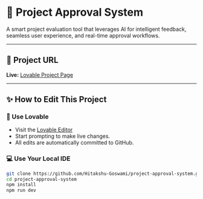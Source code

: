 # 🚀 Project Approval System

A smart project evaluation tool that leverages AI for intelligent feedback, seamless user experience, and real-time approval workflows.

---

## 🔗 Project URL

**Live:** [Lovable Project Page](https://lovable.dev/projects/c7aacd59-66c1-448c-ae98-17d549ccf903)

---

## ✨ How to Edit This Project

### 🧠 Use Lovable
- Visit the [Lovable Editor](https://lovable.dev/projects/c7aacd59-66c1-448c-ae98-17d549ccf903)
- Start prompting to make live changes.
- All edits are automatically committed to GitHub.

### 💻 Use Your Local IDE
```bash
git clone https://github.com/Hitakshu-Goswami/project-approval-system.git
cd project-approval-system
npm install
npm run dev

